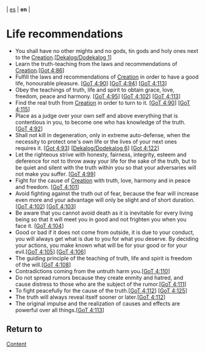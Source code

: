 | [es](../español/recomendaciones-sociales.md) | **en** |

# Life recommendations

- You shall have no other mights and no gods, tin gods and holy ones next to the [Creation](./definitions.md/#creation).[[Dekalog/Dodekalog 1](./references.md#DD)]
- Learn the truth-teaching from the laws and recommendations of [Creation](./definitions.md/#creation).[[Got 4:86](./references.md/#GoT)]
- Fulfill the laws and recommendations of [Creation](./definitions.md/#creation) in order to have a good life, honourable pleasure. [[GoT 4:90](./references.md/#GoT)] [[GoT 4:94](./references.md/#GoT)] [[GoT 4:113](./references.md/#GoT)]
- Obey the teachings of truth, life and spirit to obtain grace, love, freedom, peace and harmony. [[GoT 4:95](./references.md/#GoT)] [[GoT 4:102](./references.md/#GoT)] [[GoT 4:113](./references.md/#GoT)]
- Find the real truth from [Creation](./definitions.md/#creation) in order to turn to it. [[GoT 4:90](./references.md/#GoT)] [[GoT 4:115](./references.md/#GoT)]
- Place as a judge over your own self and above everything that is contentious in you, to become one who has knowledge of the truth. [[GoT 4:92](./references.md/#GoT)]
- Shall not kill in degeneration, only in extreme auto-defense, when the necessity to protect one's own life or the lives of your next ones requires it. [[Got 4:93](./references.md/#GoT)] [[Dekalog/Dodekalog 6](./references.md#DD)] [[Got 4:122](./references.md/#GoT)]
- Let the righteous strive with honesty, fairness, integrity, esteem and deference for not to throw away your life for the sake of the truth, but to be quiet and silent with the truth within you so that your adversaries will not make you suffer. [[GoT 4:99](./references.md/#GoT)]
- Fight for the cause of [Creation](./definitions.md/#creation) with truth, love, harmony and in peace and freedom. [[GoT 4:101](./references.md/#GoT)]
- Avoid fighting against the truth out of fear, because the fear will increase even more and your advantage will only be slight and of short duration.[[GoT 4:102](./references.md/#GoT)] [[GoT 4:103](./references.md/#GoT)]
- Be aware that you cannot avoid death as it is inevitable for every living being so that it will meet you in good and not frighten you when you face it. [[GoT 4:104](./references.md/#GoT)]
- Good or bad if it does not come from outside, it is due to your conduct, you will always get what is due to you for what you deserve. By deciding your actions, you make known what will be for your good or for your evil.[[GoT 4:105](./references.md/#GoT)] [[GoT 4:106](./references.md/#GoT)]
- The guiding principle of the teaching of truth, life and spirit is freedom of the will.[[GoT 4:108](./references.md/#GoT)]
- Contradictions coming from the untruth harm you.[[GoT 4:110](./references.md/#GoT)]
- Do not spread rumors because they create enmity and hatred, and cause distress to those who are the subject of the rumor.[[GoT 4:111](./references.md/#GoT)]
- To fight peacefully for the cause of the truth.[[GoT 4:112](./references.md/#GoT)] [[GoT 4:125](./references.md/#GoT)]
- The truth will always reveal itself sooner or later.[[GoT 4:112](./references.md/#GoT)]
- The original impulse and the realization of causes and effects are powerful over all things.[[GoT 4:113](./references.md/#GoT)]


## Return to

[Content](./content.md)
